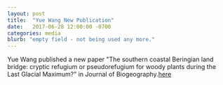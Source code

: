 ```yaml
---
layout: post
title:  "Yue Wang New Publication"
date:   2017-06-28 12:00:00 -0700
categories: media
blurb: "empty field - not being used any more."
---
```


Yue Wang published a new paper "The southern coastal Beringian land bridge: cryptic refugium or pseudorefugium for woody plants during the Last Glacial Maximum?" in Journal of Biogeography.[here](http://onlinelibrary.wiley.com/doi/10.1111/jbi.13010/full)
